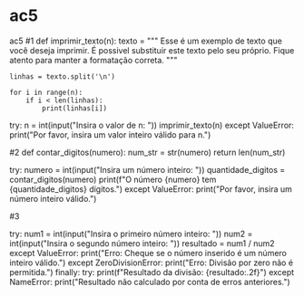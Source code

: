 # ac5
ac5
#1
def imprimir_texto(n):
    texto = """
    Esse é um exemplo de texto que você deseja imprimir.
    É possivel substituir este texto pelo seu próprio.
    Fique atento para manter a formatação correta.
    """

    linhas = texto.split('\n')

    for i in range(n):
        if i < len(linhas):
            print(linhas[i])

try:
    n = int(input("Insira o valor de n: "))
    imprimir_texto(n)
except ValueError:
    print("Por favor, insira um valor inteiro válido para n.")



#2
def contar_digitos(numero):
    num_str = str(numero)
    return len(num_str)

try:
    numero = int(input("Insira um número inteiro: "))
    quantidade_digitos = contar_digitos(numero)
    print(f"O número {numero} tem {quantidade_digitos} dígitos.")
except ValueError:
    print("Por favor, insira um número inteiro válido.")


#3

try:
    num1 = int(input("Insira o primeiro número inteiro: "))
    num2 = int(input("Insira o segundo número inteiro: "))
    resultado = num1 / num2
except ValueError:
    print("Erro: Cheque se o número inserido é um número inteiro válido.")
except ZeroDivisionError:
    print("Erro: Divisão por zero não é permitida.")
finally:
    try:
        print(f"Resultado da divisão: {resultado:.2f}")
    except NameError:
        print("Resultado não calculado por conta de erros anteriores.")
